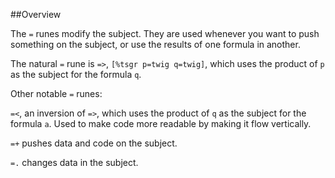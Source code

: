 ##Overview

The `=` runes modify the subject. They are used whenever you want to push something on the subject, or use the results of one formula in another.

The natural `=` rune is `=>`, `[%tsgr p=twig q=twig]`, which uses the product of `p` as the subject for the formula `q`.

Other notable `=` runes:

`=<`, an inversion of `=>`, which uses the product of `q` as the subject for the formula `a`. Used to make code more readable by making it flow vertically.

`=+` pushes data and code on the subject.

`=.` changes data in the subject. 
